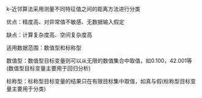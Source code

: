 k-近邻算法采用测量不同特征值之间的距离方法进行分类

优点：精度高、对异常值不敏感、无数据输入假定

缺点：计算复杂度高、空间复杂度高

适用数据范围：数值型和标称型

数值型：数值型目标变量则可以从无限的数值集合中取值，如0.100，42.001等 (数值型目标变量主要用于回归分析)

标称型：标称型目标变量的结果只在有限目标集中取值，如真与假(标称型目标变量主要用于分类)
